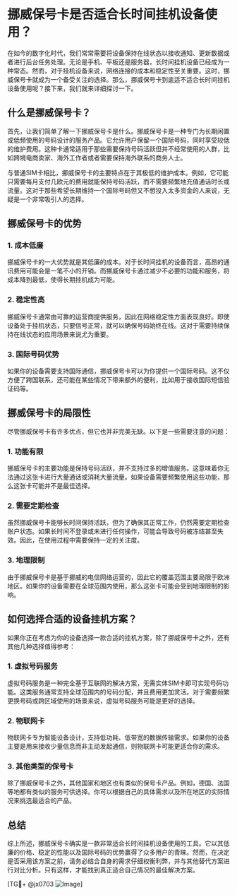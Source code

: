 # 挪威保号卡是否适合长时间挂机设备使用？

在如今的数字化时代，我们常常需要将设备保持在线状态以接收通知、更新数据或者进行后台任务处理。无论是手机、平板还是服务器，长时间挂机设备已经成为一种常态。然而，对于挂机设备来说，网络连接的成本和稳定性至关重要。这时，挪威保号卡就成为一个备受关注的选择。那么，挪威保号卡到底适不适合长时间挂机设备使用呢？接下来，我们就来详细探讨一下。

## 什么是挪威保号卡？

首先，让我们简单了解一下挪威保号卡是什么。挪威保号卡是一种专门为长期闲置或低频使用的号码设计的服务产品。它允许用户保留一个国际号码，同时享受较低的维护费用。这种卡通常适用于那些需要保持号码活跃但并不经常使用的人群，比如跨境电商卖家、海外工作者或者需要保持海外联系的商务人士。

与普通SIM卡相比，挪威保号卡的主要特点在于其极低的维护成本。例如，它可能只需要每月支付几欧元的费用就能保持号码活跃，而不需要频繁地充值通话时长或流量。这对于那些希望长期维持一个国际号码但又不想投入太多资金的人来说，无疑是一个非常吸引人的选择。

## 挪威保号卡的优势

### 1. 成本低廉
挪威保号卡的一大优势就是其低廉的成本。对于长时间挂机的设备而言，高昂的通讯费用可能会是一笔不小的开销。而挪威保号卡通过减少不必要的功能和服务，将成本降到最低，使得长期挂机成为可能。

### 2. 稳定性高
挪威保号卡通常由可靠的运营商提供服务，因此在网络稳定性方面表现良好。即使设备处于挂机状态，只要信号正常，就可以确保号码始终在线。这对于需要持续保持在线状态的应用场景来说尤为重要。

### 3. 国际号码优势
如果你的设备需要支持国际通信，挪威保号卡可以为你提供一个国际号码。这不仅方便了跨国联系，还可能在某些情况下带来额外的便利，比如用于接收国际短信验证码等。

## 挪威保号卡的局限性

尽管挪威保号卡有许多优点，但它也并非完美无缺。以下是一些需要注意的问题：

### 1. 功能有限
挪威保号卡的主要功能是保持号码活跃，并不支持过多的增值服务。这意味着你无法通过这张卡进行大量通话或消耗大量流量。如果设备需要频繁使用这些功能，那么这张卡可能并不是最佳选择。

### 2. 需要定期检查
虽然挪威保号卡能够长时间保持活跃，但为了确保其正常工作，仍然需要定期检查账户状态。如果长时间不登录或未进行任何操作，可能会导致号码被冻结甚至失效。因此，在使用过程中需要保持一定的关注度。

### 3. 地理限制
由于挪威保号卡是基于挪威的电信网络运营的，因此它的覆盖范围主要局限于欧洲地区。如果你的设备需要在全球范围内使用，那么这张卡可能会受到地理限制的影响。

## 如何选择合适的设备挂机方案？

如果你正在考虑为你的设备选择一款合适的挂机方案，除了挪威保号卡之外，还有其他几种选择值得参考：

### 1. 虚拟号码服务
虚拟号码服务是一种完全基于互联网的解决方案，无需实体SIM卡即可实现号码功能。这类服务通常支持全球范围内的号码分配，并且费用更加灵活。对于需要频繁更换号码或跨区域使用的场景来说，虚拟号码服务可能是更好的选择。

### 2. 物联网卡
物联网卡专为智能设备设计，支持低功耗、低带宽的数据传输需求。如果你的设备主要是用来接收少量信息而非主动发起通信，则物联网卡可能更适合你的需求。

### 3. 其他类型的保号卡
除了挪威保号卡之外，其他国家和地区也有类似的保号卡产品。例如，德国、法国等地都有类似的服务可供选择。你可以根据自己的具体需求以及所在地区的实际情况来挑选最适合的产品。

## 总结

综上所述，挪威保号卡确实是一款非常适合长时间挂机设备使用的工具。它以其低廉的价格、稳定的性能以及国际号码的优势赢得了众多用户的青睐。然而，在决定是否采用该方案之前，请务必结合自身的需求仔细权衡利弊，并与其他替代方案进行对比分析。只有这样，才能找到真正适合自己情况的最佳解决方案。

[TG💪+ @jx0703 ![Image](https://github.com/user-attachments/assets/dbca1d08-cadb-493c-b0ec-ad6f7a83f270)]